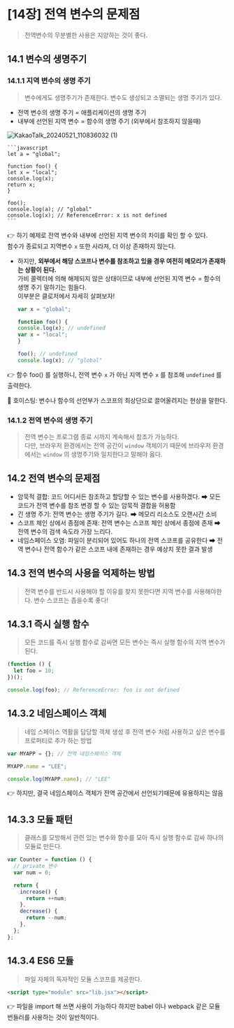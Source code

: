 # [14장] 전역 변수의 문제점

> 전역변수의 무분별한 사용은 지양하는 것이 좋다.

## 14.1 변수의 생명주기 <br>
### 14.1.1 지역 변수의 생명 주기
> 변수에게도 생명주기가 존재한다. 변수도 생성되고 소멸되는 생명 주기가 있다. <br>

- 전역 변수의 생명 주기 = 애플리케이션의 생명 주기
- 내부에 선언된 지역 변수 = 함수의 생명 주기 (외부에서 참조하지 않을때) <br>
> 
![KakaoTalk_20240521_110836032 (1)](https://github.com/hyeonseok98/js-deep-dive-study/assets/71476841/3c757230-bb45-49b0-8486-32fae65b0b1c)


    ```javascript
    let a = "global";

    function foo() { 
    let x = "local";
    console.log(x);
    return x;
    }

    foo();
    console.log(a); // "global"
    console.log(x); // ReferenceError: x is not defined
    ```

👉 하기 예제로 전역 변수와 내부에 선언된 지역 변수의 차이를 확인 할 수 있다. <br>
함수가 종료되고 지역변수 `x` 또한 사라져, 더 이상 존재하지 않는다.

- 하지만, **외부에서 해당 스코프나 변수를 참조하고 있을 경우 여전히 메모리가 존재하는 상황이 된다.** <br>
가비 콜렉터에 의해 해제되지 않은 상태이므로 내부에 선언된 지역 변수 = 함수의 생명 주기 말하기는 힘들다. <br>
이부분은 클로저에서 자세히 살펴보자!


    ```javascript
    var x = "global";

    function foo() {
    console.log(x); // undefined
    var x = "local";
    }

    foo(); // undefined
    console.log(x); // "global"
    ```

👉 함수 foo() 를 실행하니, 전역 변수 `x` 가 아닌 지역 변수 `x` 를 참조해 `undefined` 를 출력한다.

📄 호이스팅: 변수나 함수의 선언부가 스코프의 최상단으로 끌어올려지는 현상을 말한다.

### 14.1.2 전역 변수의 생명 주기
> 전역 변수는 프로그램 종료 시까지 계속해서 참조가 가능하다.  
다만, 브라우저 환경에서는 전역 공간이 `window` 객체이기 때문에 브라우저 환경에서는 `window` 의 생명주기와 일치한다고 말해야 옳다.

## 14.2 전역 변수의 문제점

- 암묵적 결합: 코드 어디서든 참조하고 할당할 수 있는 변수를 사용하겠다. ⮕ 모든 코드가 전역 변수를 참조 변경 할 수 있는 암묵적 결합을 허용함  
- 긴 생명 주기: 전역 변수는 생명 주기가 길다. ⮕ 메모리 리소스도 오랜시간 소비 
- 스코프 체인 상에서 종점에 존재: 전역 변수는 스코프 체인 상에서 종점에 존재 ⮕ 전역 변수의 검색 속도라 가장 느리다. 
- 네임스페이스 오염: 파일이 분리되어 있어도 하나의 전역 스코프를 공유한다 ⮕ 전역 변수나 전역 함수가 같은 스코프 내에 존재하는 경우 예상치 못한 결과 발생 

## 14.3 전역 변수의 사용을 억제하는 방법
> 전역 변수를 반드시 사용해야 할 이유를 찾지 못한다면 지역 변수를 사용해야한다. 변수 스코프는 좁을수록 좋다!

## 14.3.1 즉시 실행 함수
> 모든 코드를 즉시 실행 함수로 감싸면 모든 변수는 즉시 실행 함수의 지역 변수가 된다. 

   ```javascript
   (function () {
     let foo = 10;
   })();

   console.log(foo); // ReferenceError: foo is not defined
   ```

## 14.3.2 네임스페이스 객체
> 네임 스페이스 역활을 담당할 객체 생성 후 전역 변수 처럼 사용하고 싶은 변수를 프로퍼티로 추가 하는 방법

   ```javascript
   var MYAPP = {}; // 전역 네임스페이스 객체

   MYAPP.name = "LEE";

   console.log(MYAPP.name); // "LEE"
   ```
   👉 하지만, 결국 네임스페이스 객체가 전역 공간에서 선언되기때문에 유용하지는 않음 

## 14.3.3 모듈 패턴
>  클래스를 모방해서 관련 있는 변수와 함수를 모아 즉시 실행 함수로 감싸 하나의 모듈료 만든다. 

   ```javascript
   var Counter = function () {
     // private 변수
     var num = 0;

     return {
       increase() {
         return ++num;
       },
       decrease() {
         return --num;
       },
     };
   };
   ```
## 14.3.4 ES6 모듈
> 파일 자체의 독자적인 모듈 스코프를 제공한다. 
   ```html
   <script type="module" src="lib.jsx"></script>
   ```
 👉 파일을 import 해 쓰면 사용이 가능하다 하지만 babel 이나 webpack 같은 모듈 번들러를 사용하는 것이 일반적이다.
